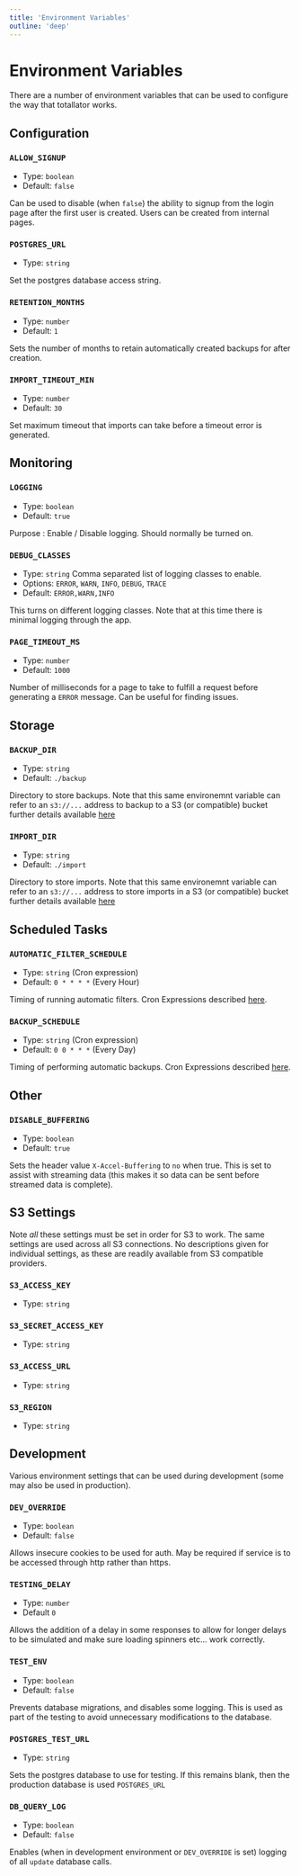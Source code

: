 ```yaml
---
title: 'Environment Variables'
outline: 'deep'
---
```


# Environment Variables

There are a number of environment variables that can be used to configure the way that totallator works.

## Configuration

### `ALLOW_SIGNUP`

- Type: `boolean`
- Default: `false`

Can be used to disable (when `false`) the ability to signup from the login page after the first user is created. Users can be created from internal pages.

### `POSTGRES_URL`

- Type: `string`

Set the postgres database access string.

### `RETENTION_MONTHS`

- Type: `number`
- Default: `1`

Sets the number of months to retain automatically created backups for after creation.

### `IMPORT_TIMEOUT_MIN`

- Type: `number`
- Default: `30`

Set maximum timeout that imports can take before a timeout error is generated.

## Monitoring

### `LOGGING`

- Type: `boolean`
- Default: `true`

Purpose : Enable / Disable logging. Should normally be turned on.

### `DEBUG_CLASSES`

- Type: `string` Comma separated list of logging classes to enable.
- Options: `ERROR`, `WARN`, `INFO`, `DEBUG`, `TRACE`
- Default: `ERROR,WARN,INFO`

This turns on different logging classes. Note that at this time there is minimal logging through the app.

### `PAGE_TIMEOUT_MS`

- Type: `number`
- Default: `1000`

Number of milliseconds for a page to take to fulfill a request before generating a `ERROR` message. Can be useful for finding issues.

## Storage

### `BACKUP_DIR`

- Type: `string`
- Default: `./backup`

Directory to store backups. Note that this same environemnt variable can refer to an `s3://...` address to backup to a S3 (or compatible) bucket further details available [here](backup)

### `IMPORT_DIR`

- Type: `string`
- Default: `./import`

Directory to store imports. Note that this same environemnt variable can refer to an `s3://...` address to store imports in a S3 (or compatible) bucket further details available [here](import)

## Scheduled Tasks

### `AUTOMATIC_FILTER_SCHEDULE`

- Type: `string` (Cron expression)
- Default: `0 * * * *` (Every Hour)

Timing of running automatic filters. Cron Expressions described [here](https://en.wikipedia.org/wiki/Cron).

### `BACKUP_SCHEDULE`

- Type: `string` (Cron expression)
- Default: `0 0 * * *` (Every Day)

Timing of performing automatic backups. Cron Expressions described [here](https://en.wikipedia.org/wiki/Cron).

## Other

### `DISABLE_BUFFERING`

- Type: `boolean`
- Default: `true`

Sets the header value `X-Accel-Buffering` to `no` when true. This is set to assist with streaming data (this makes it so data can be sent before streamed data is complete).

## S3 Settings

Note _all_ these settings must be set in order for S3 to work. The same settings are used across all S3 connections. No descriptions given for individual settings, as these are readily available from S3 compatible providers.

### `S3_ACCESS_KEY`

- Type: `string`

### `S3_SECRET_ACCESS_KEY`

- Type: `string`

### `S3_ACCESS_URL`

- Type: `string`

### `S3_REGION`

- Type: `string`

## Development

Various environment settings that can be used during development (some may also be used in production).

### `DEV_OVERRIDE`

- Type: `boolean`
- Default: `false`

Allows insecure cookies to be used for auth. May be required if service is to be accessed through http rather than https.

### `TESTING_DELAY`

- Type: `number`
- Default `0`

Allows the addition of a delay in some responses to allow for longer delays to be simulated and make sure loading spinners etc... work correctly.

### `TEST_ENV`

- Type: `boolean`
- Default: `false`

Prevents database migrations, and disables some logging. This is used as part of the testing to avoid unnecessary modifications to the database.

### `POSTGRES_TEST_URL`

- Type: `string`

Sets the postgres database to use for testing. If this remains blank, then the production database is used `POSTGRES_URL`

### `DB_QUERY_LOG`

- Type: `boolean`
- Default: `false`

Enables (when in development environment or `DEV_OVERRIDE` is set) logging of all `update` database calls.

